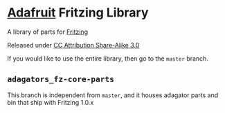 [Adafruit](https://adafruit.com) Fritzing Library
==========================

A library of parts for [Fritzing](https://fritzing.org/)

Released under [CC Attribution Share-Alike 3.0](https://creativecommons.org/licenses/by-sa/3.0/)

If you would like to use the entire library, then go to the `master` branch.

## `adagators_fz-core-parts`

This branch is independent from `master`, and it houses adagator parts and bin that ship with Fritzing 1.0.x
